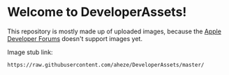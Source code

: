 # Welcome to DeveloperAssets!
This repository is mostly made up of uploaded images, because the [Apple Developer Forums](https://developer.apple.com/forums/) doesn't support images yet.

Image stub link:

```
https://raw.githubusercontent.com/aheze/DeveloperAssets/master/
```
